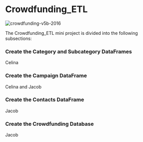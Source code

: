 # Crowdfunding_ETL
 ![crowdfunding-v5b-2016](https://github.com/DigitalJake/Crowdfunding_ETL/assets/120591725/29e05c99-3c55-4278-8648-2cbd49743b76)

The Crowdfunding_ETL mini project is divided into the following subsections:

### Create the Category and Subcategory DataFrames

Celina



### Create the Campaign DataFrame

Celina and Jacob


### Create the Contacts DataFrame

Jacob



### Create the Crowdfunding Database

Jacob



